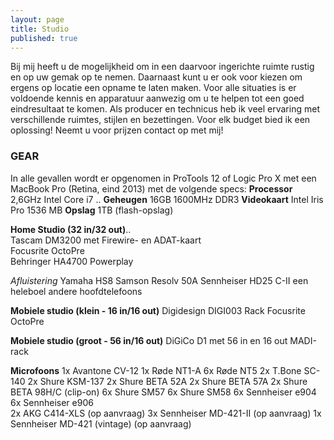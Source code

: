 ```yaml
---
layout: page
title: Studio
published: true
---
```




Bij mij heeft u de mogelijkheid om in een daarvoor ingerichte ruimte rustig en op uw gemak op te nemen. Daarnaast kunt u er ook voor kiezen om ergens op locatie een opname te laten maken. Voor alle situaties is er voldoende kennis en apparatuur aanwezig om u te helpen tot een goed eindresultaat te komen. 
Als producer en technicus heb ik veel ervaring met verschillende ruimtes, stijlen en bezettingen. Voor elk budget bied ik een oplossing! Neemt u voor prijzen contact op met mij! 

### GEAR
In alle gevallen wordt er opgenomen in ProTools 12 of Logic Pro X met een MacBook Pro (Retina, eind 2013) met de volgende specs:
**Processor** 	2,6GHz Intel Core i7  ..
**Geheugen**	16GB 1600MHz DDR3
**Videokaart** 	Intel Iris Pro 1536 MB
**Opslag**		1TB (flash-opslag)


**Home Studio (32 in/32 out)**..  
Tascam DM3200 met Firewire- en ADAT-kaart  
Focusrite OctoPre  
Behringer HA4700 Powerplay  

_Afluistering_
Yamaha HS8
Samson Resolv 50A
Sennheiser HD25 C-II
een heleboel andere hoofdtelefoons


**Mobiele studio (klein - 16 in/16 out)**
Digidesign DIGI003 Rack
Focusrite OctoPre


**Mobiele studio (groot - 56 in/16 out)**
DiGiCo D1 met 56 in en 16 out MADI-rack


**Microfoons**
1x	Avantone CV-12
1x 	Røde NT1-A
6x	Røde NT5
2x 	T.Bone SC-140
2x 	Shure KSM-137 
2x	Shure BETA 52A
2x	Shure BETA 57A
2x	Shure BETA 98H/C (clip-on)
6x	Shure SM57
6x	Shure SM58
6x 	Sennheiser e904
6x 	Sennheiser e906 	
2x 	AKG C414-XLS (op aanvraag)
3x 	Sennheiser MD-421-II (op aanvraag)
1x 	Sennheiser MD-421 (vintage) (op aanvraag)
